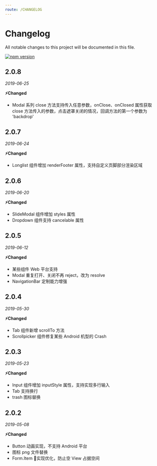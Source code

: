 ```yaml
---
route: /CHANGELOG
---
```


# Changelog
All notable changes to this project will be documented in this file.

[![npm version](https://img.shields.io/npm/v/beeshell.svg)](https://www.npmjs.com/package/beeshell)



## 2.0.8
*2019-06-25*

**⚡️Changed**

- Modal 系列 close 方法支持传入任意参数，onClose、onClosed 属性获取 close 方法传入的参数，点击遮罩关闭的情况，回调方法的第一个参数为 'backdrop'


## 2.0.7
*2019-06-24*

**⚡️Changed**

- Longlist 组件增加 renderFooter 属性，支持自定义页脚部分渲染区域


## 2.0.6
*2019-06-20*

**⚡️Changed**

- SlideModal 组件增加 styles 属性
- Dropdown 组件支持 cancelable 属性

## 2.0.5
*2019-06-12*

**⚡️Changed**

- 某些组件 Web 平台支持
- Modal 重复打开、关闭不再 reject，改为 resolve
- NavigationBar 定制能力增强

## 2.0.4
*2019-05-30*

**⚡️Changed**

- Tab 组件新增 scrollTo 方法
- Scrollpicker 组件修复某些 Android 机型的 Crash

## 2.0.3
*2019-05-23*

**⚡️Changed**

- Input 组件增加 inputStyle 属性，支持实现多行输入
- Tab 支持换行
- trash 图标替换

## 2.0.2
*2019-05-08*

**⚡️Changed**

- Button 动画实现，不支持 Android 平台
- 图标 png 文件替换
- Form.Item 实现优化，防止空 View 占据空间
